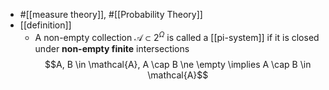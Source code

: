 - #[[measure theory]], #[[Probability Theory]]
- [[definition]]
	- A non-empty collection $\mathcal{A} \subset 2^\Omega$ is called a [[pi-system]] if it is closed under **non-empty finite** intersections
	  $$A, B \in \mathcal{A}, A \cap B \ne \empty \implies A \cap B \in \mathcal{A}$$